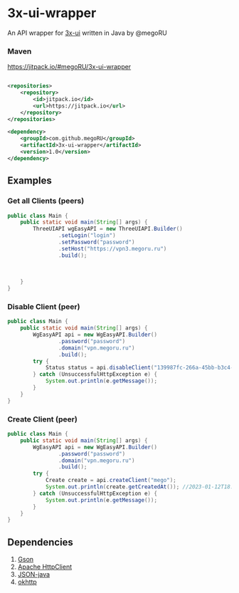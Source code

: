 # 3x-ui-wrapper

An API wrapper for [3x-ui](https://github.com/MHSanaei/3x-ui) written in Java by @megoRU

### Maven

https://jitpack.io/#megoRU/3x-ui-wrapper

```xml

<repositories>
    <repository>
        <id>jitpack.io</id>
        <url>https://jitpack.io</url>
    </repository>
</repositories>

<dependency>
    <groupId>com.github.megoRU</groupId>
    <artifactId>3x-ui-wrapper</artifactId>
    <version>1.0</version>
</dependency>
```

## Examples

### Get all Clients (peers)

```java
public class Main {
    public static void main(String[] args) {
        ThreeUIAPI wgEasyAPI = new ThreeUIAPI.Builder()
                .setLogin("login")
                .setPassword("password")
                .setHost("https://vpn3.megoru.ru")
                .build();
        
        
        
    }
}
```

### Disable Client (peer)

```java
public class Main {
    public static void main(String[] args) {
        WgEasyAPI api = new WgEasyAPI.Builder()
                .password("password")
                .domain("vpn.megoru.ru")
                .build();
        try {
            Status status = api.disableClient("139987fc-266a-45bb-b3c4-3e1d8d2e180c");
        } catch (UnsuccessfulHttpException e) {
            System.out.println(e.getMessage());
        }
    }
}
```

### Create Client (peer)

```java
public class Main {
    public static void main(String[] args) {
        WgEasyAPI api = new WgEasyAPI.Builder()
                .password("password")
                .domain("vpn.megoru.ru")
                .build();
        try {
            Create create = api.createClient("mego");
            System.out.println(create.getCreatedAt()); //2023-01-12T18:20:12
        } catch (UnsuccessfulHttpException e) {
            System.out.println(e.getMessage());
        }
    }
}
```

## Dependencies

1. [Gson](https://github.com/google/gson)
2. [Apache HttpClient](https://github.com/apache/httpcomponents-client)
3. [JSON-java](https://github.com/stleary/JSON-java)
4. [okhttp](https://github.com/square/okhttp)
